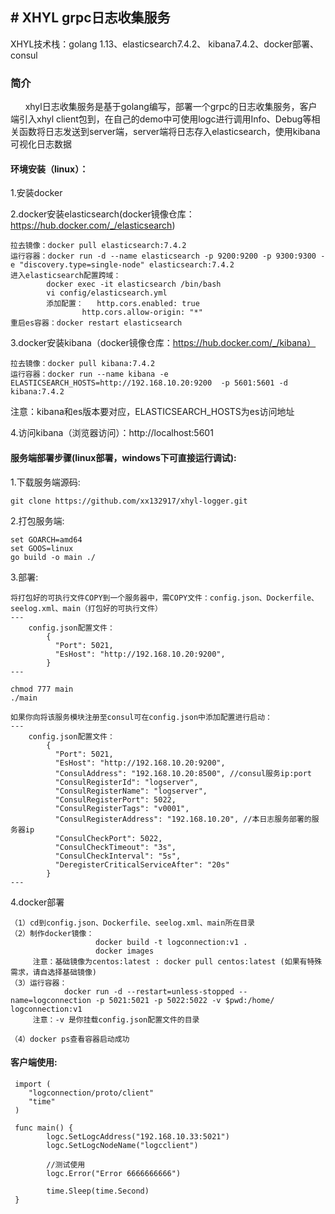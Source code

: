 <h2># XHYL grpc日志收集服务</h2>
XHYL技术栈：golang 1.13、elasticsearch7.4.2、 kibana7.4.2、docker部署、consul

<h3>简介</h3>
<div>&nbsp;&nbsp;&nbsp;&nbsp;&nbsp;&nbsp;xhyl日志收集服务是基于golang编写，部署一个grpc的日志收集服务，客户端引入xhyl client包到，在自己的demo中可使用logc进行调用Info、Debug等相关函数将日志发送到server端，server端将日志存入elasticsearch，使用kibana可视化日志数据</div>

<h4>环境安装（linux）：</h4>

1.安装docker

2.docker安装elasticsearch(docker镜像仓库：https://hub.docker.com/_/elasticsearch)

    拉去镜像：docker pull elasticsearch:7.4.2
    运行容器：docker run -d --name elasticsearch -p 9200:9200 -p 9300:9300 -e "discovery.type=single-node" elasticsearch:7.4.2
    进入elasticsearch配置跨域：
            docker exec -it elasticsearch /bin/bash
            vi config/elasticsearch.yml
            添加配置：   http.cors.enabled: true
                    http.cors.allow-origin: "*"
    重启es容器：docker restart elasticsearch

3.docker安装kibana（docker镜像仓库：https://hub.docker.com/_/kibana）

    拉去镜像：docker pull kibana:7.4.2
    运行容器：docker run --name kibana -e ELASTICSEARCH_HOSTS=http://192.168.10.20:9200  -p 5601:5601 -d kibana:7.4.2

注意：kibana和es版本要对应，ELASTICSEARCH_HOSTS为es访问地址

4.访问kibana（浏览器访问）：http://localhost:5601


<h4>服务端部署步骤(linux部署，windows下可直接运行调试):</h4>

1.下载服务端源码:

    git clone https://github.com/xx132917/xhyl-logger.git

2.打包服务端:
    
    set GOARCH=amd64
    set GOOS=linux
    go build -o main ./

3.部署:

    将打包好的可执行文件COPY到一个服务器中，需COPY文件：config.json、Dockerfile、seelog.xml、main（打包好的可执行文件）
    ---
        config.json配置文件：
            {
              "Port": 5021,
              "EsHost": "http://192.168.10.20:9200",
            }
    ---

    chmod 777 main
    ./main

    如果你向将该服务模块注册至consul可在config.json中添加配置进行启动：
    ---
        config.json配置文件：
            {
              "Port": 5021,
              "EsHost": "http://192.168.10.20:9200",
              "ConsulAddress": "192.168.10.20:8500", //consul服务ip:port
              "ConsulRegisterId": "logserver",
              "ConsulRegisterName": "logserver",
              "ConsulRegisterPort": 5022,
              "ConsulRegisterTags": "v0001",
              "ConsulRegisterAddress": "192.168.10.20", //本日志服务部署的服务器ip
              "ConsulCheckPort": 5022,
              "ConsulCheckTimeout": "3s",
              "ConsulCheckInterval": "5s",
              "DeregisterCriticalServiceAfter": "20s"
            }
    ---

4.docker部署

    （1）cd到config.json、Dockerfile、seelog.xml、main所在目录
    （2）制作docker镜像：
                       docker build -t logconnection:v1 .
                       docker images
         注意：基础镜像为centos:latest : docker pull centos:latest (如果有特殊需求，请自选择基础镜像)
    （3）运行容器：
                docker run -d --restart=unless-stopped --name=logconnection -p 5021:5021 -p 5022:5022 -v $pwd:/home/  logconnection:v1
         注意：-v 是你挂载config.json配置文件的目录

    （4）docker ps查看容器启动成功


<h4>客户端使用:</h4>

     import (
     	"logconnection/proto/client" 
     	"time"
     )

     func main() {
            logc.SetLogcAddress("192.168.10.33:5021")
            logc.SetLogcNodeName("logcclient")
            
            //测试使用
            logc.Error("Error 6666666666")
            
            time.Sleep(time.Second)
     }
